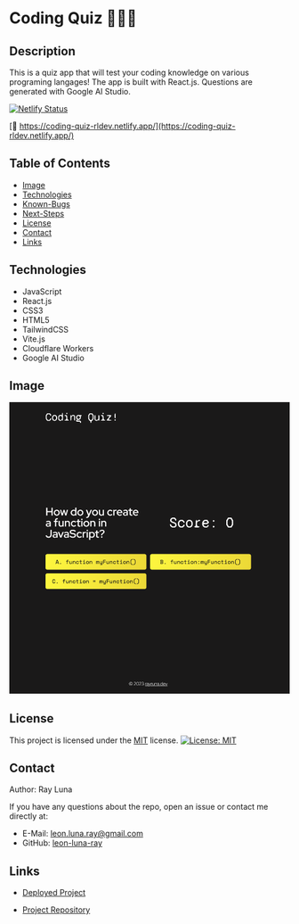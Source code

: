 # Coding Quiz 👨🏻‍💻

## Description

This is a quiz app that will test your coding knowledge on various programing langages! The app is built with React.js. Questions are generated with Google AI Studio.

[![Netlify Status](https://api.netlify.com/api/v1/badges/deb25954-fa4f-400f-8261-e10a5dac0572/deploy-status)](https://app.netlify.com/sites/coding-quiz-rldev/deploys)

[🚀 https://coding-quiz-rldev.netlify.app/](https://coding-quiz-rldev.netlify.app/)

## Table of Contents

- [Image](#image)
- [Technologies](#technologies)
- [Known-Bugs](#known-bugs)
- [Next-Steps](#next-steps)
- [License](#license)
- [Contact](#contact)
- [Links](#links)

## Technologies
- JavaScript
- React.js
- CSS3
- HTML5
- TailwindCSS
- Vite.js
- Cloudflare Workers
- Google AI Studio

## Image

![Screenshot](./src/assets/img/quizsn.png)


## License

This project is licensed under the [MIT](https://opensource.org/licenses/MIT) license.
[![License: MIT](https://img.shields.io/badge/License-MIT-yellow.svg)](https://opensource.org/licenses/MIT)

## Contact

Author: Ray Luna

If you have any questions about the repo, open an issue or contact me directly at:

- E-Mail: leon.luna.ray@gmail.com
- GitHub: [leon-luna-ray](https://github.com/leon-luna-ray)

## Links

- [Deployed Project](https://leon-luna-ray.github.io/coding-quiz/)

- [Project Repository](https://github.com/leon-luna-ray/coding-quiz)
